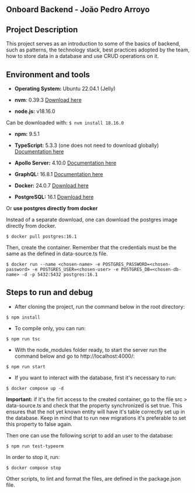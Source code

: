 ## Onboard Backend - João Pedro Arroyo

## Project Description

This project serves as an introduction to some of the basics of backend, such as patterns,
the technology stack, best practices adopted by the team, how to store data in a database
and use CRUD operations on it.

## Environment and tools

- **Operating System:** Ubuntu 22.04.1 (Jelly)

- **nvm**: 0.39.3 [Download here](https://github.com/nvm-sh/nvm)

- **node.js:** v18.16.0

Can be downloaded with: `$ nvm install 18.16.0`

- **npm:** 9.5.1

- **TypeScript:** 5.3.3 (one does not need to download globally) [Documentation here](https://www.typescriptlang.org/docs/)

- **Apollo Server:** 4.10.0 [Documentation here](https://www.apollographql.com/docs/apollo-server/)

- **GraphQL:** 16.8.1 [Documentation here](https://graphql.org/learn/)

- **Docker:** 24.0.7 [Download here](https://www.docker.com/products/docker-desktop/)

- **PostgreSQL:** 16.1 [Download here](https://www.postgresql.org/download/)

Or **use postgres directly from docker**

Instead of a separate download, one can download the postgres image directly from docker.

`$ docker pull postgres:16.1`

Then, create the container. Remember that the credentials must be the same as the defined in data-source.ts file.

`$ docker run --name <chosen-name> -e POSTGRES_PASSWORD=<chosen-password> -e POSTGRES_USER=<chosen-user> -e POSTGRES_DB=<chosen-db-name> -d -p 5432:5432 postgres:16.1`

## Steps to run and debug

- After cloning the project, run the command below in the root directory:

`$ npm install`

- To compile only, you can run:

`$ npm run tsc`

- With the node_modules folder ready, to start the server run the command below and go to http://localhost:4000/:

`$ npm run start`

- If you want to interact with the database, first it's necessary to run:

`$ docker compose up -d`

**Important:** if it's the firt access to the created container, go to the file src > data-source.ts and check that the property synchronized is set true. This ensures that the not yet known entity will have it's table correctly set up in the database. Keep in mind that to run new migrations it's preferable to set this property to false again.

Then one can use the following script to add an user to the database:

`$ npm run test-typeorm`

In order to stop it, run:

`$ docker compose stop`

Other scripts, to lint and format the files, are defined in the package.json file.
